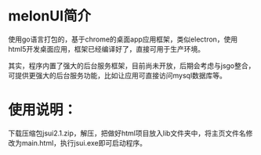# melonUI简介

使用go语言打包的，基于chrome的桌面app应用框架，类似electron，使用html5开发桌面应用，框架已经编译好了，直接可用于生产环境。

其实，程序内置了强大的后台服务框架，目前尚未开放，后期会考虑与jsgo整合，可提供更强大的后台服务功能，比如让应用可直接访问mysql数据库等。


# 使用说明：
下载压缩包jsui2.1.zip，解压，把做好html项目放入lib文件夹中，将主页文件名修改为main.html，执行jsui.exe即可启动程序。
